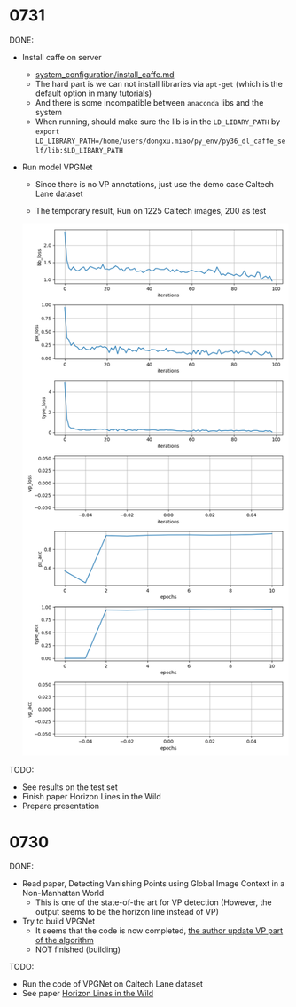 # 0731

DONE:

* Install caffe on server
    - [system_configuration/install_caffe.md](https://github.com/MiaoDX/system_configuration/blob/master/install_caffe.md)
    - The hard part is we can not install libraries via `apt-get` (which is the default option in many tutorials)
    - And there is some incompatible between `anaconda` libs and the system
    - When running, should make sure the lib is in the `LD_LIBARY_PATH` by ` export LD_LIBRARY_PATH=/home/users/dongxu.miao/py_env/py36_dl_caffe_self/lib:$LD_LIBARY_PATH`


* Run model VPGNet
    - Since there is no VP annotations, just use the demo case Caltech Lane dataset

    - The temporary result, Run on 1225 Caltech images, 200 as test
    
    ![tmp_result](pics/sj_show_plot_0731.png)


TODO:

* See results on the test set
* Finish paper Horizon Lines in the Wild
* Prepare presentation


# 0730

DONE:

* Read paper, Detecting Vanishing Points using Global Image Context in a Non-Manhattan World
    - This is one of the state-of-the art for VP detection (However, the output seems to be the horizon line instead of VP)
* Try to build VPGNet
    - It seems that the code is now completed, [the author update VP part of the algorithm](https://github.com/SeokjuLee/VPGNet/issues/24)
    - NOT finished (building)

TODO:

* Run the code of VPGNet on Caltech Lane dataset
* See paper [Horizon Lines in the Wild](https://github.com/scottworkman/deephorizon)

